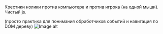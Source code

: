 Крестики нолики против компьютера и против игрока (на одной мыши). Чистый js.

(просто практика для понимания обработчиков событий и навигация по DOM дереву)
![Image alt](file:///C:/Users/123/Desktop/23c3dfa6cbaa5c951ccbcf85fdd55774.png)
